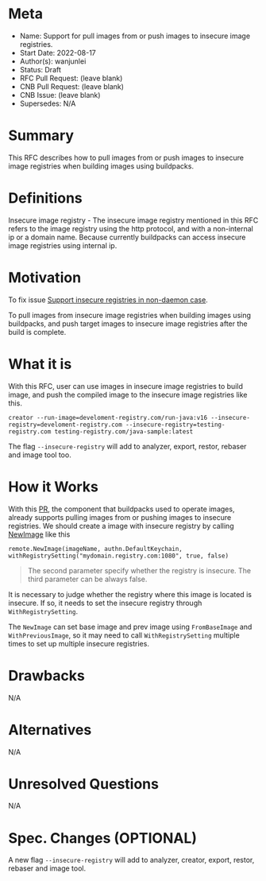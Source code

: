 # Meta
[meta]: #meta
- Name: Support for pull images from or push images to insecure image registries.
- Start Date: 2022-08-17
- Author(s): wanjunlei
- Status: Draft <!-- Acceptable values: Draft, Approved, On Hold, Superseded -->
- RFC Pull Request: (leave blank)
- CNB Pull Request: (leave blank)
- CNB Issue: (leave blank)
- Supersedes: N/A

# Summary
[summary]: #summary

This RFC describes how to pull images from or push images to insecure image registries when building images using buildpacks.

# Definitions
[definitions]: #definitions

Insecure image registry - The insecure image registry mentioned in this RFC refers to the image registry using the http protocol, and with a non-internal ip or a domain name. Because currently buildpacks can access insecure image registries using internal ip.

# Motivation
[motivation]: #motivation

To fix issue [Support insecure registries in non-daemon case](https://github.com/buildpacks/lifecycle/issues/524).

To pull images from insecure image registries when building images using buildpacks, and push target images to insecure image registries after the build is complete.

# What it is
[what-it-is]: #what-it-is

With this RFC, user can use images in insecure image registries to build image, and push the compiled image to the insecure image registries like this.

```shell
creator --run-image=develoment-registry.com/run-java:v16 --insecure-registry=develoment-registry.com --insecure-registry=testing-registry.com testing-registry.com/java-sample:latest
```

The flag `--insecure-registry` will add to analyzer, export, restor, rebaser and image tool too.

# How it Works
[how-it-works]: #how-it-works

With this [PR](https://github.com/buildpacks/imgutil/pull/154), the component that buildpacks used to operate images, already supports pulling images from or pushing images to insecure registries.
We should create a image with insecure registry by calling [NewImage](https://github.com/buildpacks/imgutil/blob/main/remote/remote.go#L119) like this

```shell
remote.NewImage(imageName, authn.DefaultKeychain, withRegistrySetting("mydomain.registry.com:1080", true, false)
```
> The second parameter specify whether the registry is insecure.
> The third parameter can be always false.

It is necessary to judge whether the registry where this image is located is insecure. If so, it needs to set the insecure registry through `WithRegistrySetting`.

The `NewImage` can set base image and prev image using `FromBaseImage` and `WithPreviousImage`, so it may need to call `WithRegistrySetting` multiple times to set up multiple insecure registries.

# Drawbacks
[drawbacks]: #drawbacks

N/A

# Alternatives
[alternatives]: #alternatives

N/A

# Unresolved Questions
[unresolved-questions]: #unresolved-questions

N/A

# Spec. Changes (OPTIONAL)
[spec-changes]: #spec-changes

A new flag `--insecure-registry` will add to analyzer, creator, export, restor, rebaser and image tool.